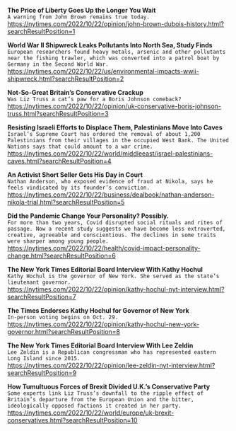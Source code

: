 **The Price of Liberty Goes Up the Longer You Wait**\
`A warning from John Brown remains true today.`\
https://nytimes.com/2022/10/22/opinion/john-brown-dubois-history.html?searchResultPosition=1

**World War II Shipwreck Leaks Pollutants Into North Sea, Study Finds**\
`European researchers found heavy metals, arsenic and other pollutants near the fishing trawler, which was converted into a patrol boat by Germany in the Second World War.`\
https://nytimes.com/2022/10/22/us/environmental-impacts-wwii-shipwreck.html?searchResultPosition=2

**Not-So-Great Britain’s Conservative Crackup**\
`Was Liz Truss a cat’s paw for a Boris Johnson comeback?`\
https://nytimes.com/2022/10/22/opinion/uk-conservative-boris-johnson-truss.html?searchResultPosition=3

**Resisting Israeli Efforts to Displace Them, Palestinians Move Into Caves**\
`Israel’s Supreme Court has ordered the removal of about 1,200 Palestinians from their villages in the occupied West Bank. The United Nations says that could amount to a war crime.`\
https://nytimes.com/2022/10/22/world/middleeast/israel-palestinians-caves.html?searchResultPosition=4

**An Activist Short Seller Gets His Day in Court**\
`Nathan Anderson, who exposed evidence of fraud at Nikola, says he feels vindicated by its founder’s conviction.`\
https://nytimes.com/2022/10/22/business/dealbook/nathan-anderson-nikola-trial.html?searchResultPosition=5

**Did the Pandemic Change Your Personality? Possibly.**\
`For more than two years, Covid disrupted social rituals and rites of passage. Now a recent study suggests we have become less extroverted, creative, agreeable and conscientious. The declines in some traits were sharper among young people.`\
https://nytimes.com/2022/10/22/health/covid-impact-personality-change.html?searchResultPosition=6

**The New York Times Editorial Board Interview With Kathy Hochul**\
`Kathy Hochul is the governor of New York. She served as the state’s lieutenant governor.`\
https://nytimes.com/2022/10/22/opinion/kathy-hochul-nyt-interview.html?searchResultPosition=7

**The Times Endorses Kathy Hochul for Governor of New York**\
`In-person voting begins on Oct. 29.`\
https://nytimes.com/2022/10/22/opinion/kathy-hochul-new-york-governor.html?searchResultPosition=8

**The New York Times Editorial Board Interview With Lee Zeldin**\
`Lee Zeldin is a Republican congressman who has represented eastern Long Island since 2015.`\
https://nytimes.com/2022/10/22/opinion/lee-zeldin-nyt-interview.html?searchResultPosition=9

**How Tumultuous Forces of Brexit Divided U.K.’s Conservative Party**\
`Some experts link Liz Truss’s downfall to the ripple effect of Britain’s departure from the European Union and the bitter, ideologically opposed factions it created in her party.`\
https://nytimes.com/2022/10/22/world/europe/uk-brexit-conservatives.html?searchResultPosition=10

